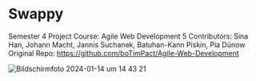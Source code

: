 # Swappy
Semester 4 Project 
Course: Agile Web Development
5 Contributors: Sina Han, Johann Macht, Jannis Suchanek, Batuhan-Kann Piskin, Pia Dünow
Original Repo: https://github.com/boTimPact/Agile-Web-Development

![Bildschirmfoto 2024-01-14 um 14 43 21](https://github.com/PiaDue/Swappy/assets/89213910/2fcfef4d-e8ad-49c9-a788-5b09641409d1)

